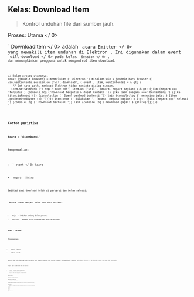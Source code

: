 ## Kelas: Download Item

> Kontrol unduhan file dari sumber jauh.

Proses:  Utama </ 0></p> 

` DownloadItem </ 0> adalah <code> acara Emitter </ 0> yang mewakili item unduhan di Elektron .
Ini digunakan dalam event <code> will-download </ 0>  pada kelas <code> Session </ 0> , dan memungkinkan pengguna untuk mengontrol item download.</p>

<pre><code class="javascript">// Dalam proses utamanya.
const {jendela Browser} = memerlukan (' electron ') misalkan win = jendela baru Browser () win.webContents.session.on ('will-download', ( event , item, webContents) = & gt; {
   // Set save path, membuat Elektron tidak meminta dialog simpan.
  item.setSavePath ('/ tmp / save.pdf') item.on ('util', (acara, negara bagian) = & gt; {jika (negara === 'terputus') {console.log ('Download terputus & dapat kembali ')} jika lain (negara ===' berkembang ') {jika (item.isPaused ()) {console.log (' Downl ownload berhenti ')} lain {console.log (' menerima byte: $ {item .getReceivedBytes ()} ')}}}) item.once (' dilakukan ', (acara, negara bagian) = & gt; {jika (negara ===' selesai ') {console.log (' Download berhasil ')} lain {console.log ('Download gagal: $ {state}')}})})
`</pre> 

### Contoh peristiwa

#### Acara : 'diperbarui'

Pengembalian:

* ` event </ 0>  Acara</li>
<li><code> negara </ 0>  String</li>
</ul>

<p>Emitted saat download telah di perbarui dan belum selesai.</p>

<p><code> Negara </ 0> dapat menjadi salah satu dari berikut:</p>

<ul>
<li><code> maju </ 0> - Unduhan sedang dalam proses.</li>
<li><code> terputus </ 0> - Unduhan telah terganggu dan dapat dilanjutkan.</li>
</ul>

<h4>Acara : 'selesai'</h4>

<p>Pengembalian:</p>

<ul>
<li><code> event </ 0>  Acara</li>
<li><code> negara </ 0>  String</li>
</ul>

<p>Emitted saat download dalam status terminal. Ini termasuk unduhan yang selesai, unduhan yang dibatalkan (melalui <code> downloadItem.cancel () </ 0> ), dan undingan terputus yang tidak dapat dilanjutkan.</p>

<p><code> Negara </ 0> dapat menjadi salah satu dari berikut:</p>

<ul>
<li><code> selesai </ 0> - Unduhan selesai dengan sukses.</li>
<li><code> dibatalkan </ 0> - Unduhan telah dibatalkan.</li>
<li><code> terputus </ 0> - Unduhan telah terganggu dan tidak dapat dilanjutkan.</li>
</ul>

<h3>Metode Instance</h3>

<p><code> download Item </ 0> objek memiliki metode berikut:</p>

<h4><code>download Item.set jalan tersimpan (jalan)`</h4> 
    * ` jalan </ 0> String - Atur file path download item.</li>
</ul>

<p>API hanya tersedia dalam sesi <code> akan mengunduh </ 0> fungsi callback.
Jika pengguna tidak mengatur jalur simpan melalui API , Elektron akan menggunakan rutinitas asli untuk menentukan jalur simpan (Biasanya meminta dialog simpan).</p>

<h4><code>downloadItem.getSavePath ()`</h4> 
        Mengembalikan ` String </ 0> - Jalur penyimpanan item unduhan. Ini akan menjadi jalur yang ditetapkan melalui <code> downloadItem.setSavePath (jalur) </ 0> atau jalur yang dipilih dari dialog simpan yang ditunjukkan.</p>

<h4><code>download Item.jedah ()`</h4> 
        
        Jeda unduhan.
        
        #### `downloadItem.fi jeda ()`
        
        Mengembalikan ` Boolean </ 0> - Apakah unduhan dijeda.</p>

<h4><code>downloadItem.lanjut ()`</h4> 
        
        Melanjutkan pengunduhan yang telah dijeda.
        
        ** Catatan: </ 0> Untuk mengaktifkan download ulang server yang Anda unduh harus mendukung permintaan jangkauan dan memberikan nilai header ` Last-Modified </ 1> dan <code> ETag </ 1> . Jika tidak <code> lanjut () </ 0> akan memberhentikan byte yang telah diterima sebelumnya dan memulai kembali unduhan dari awal.</p>

<h4><code>download Item.bisa lanjut ()`</h4> 
        
        Lanjut ` Boolean </ 0> - Apakah proses download bisa dilanjutkan.</p>

<h4><code>download Item.batal ()`</h4> 
        
        Membatalkan operasi unduh.
        
        #### `downloadItem.dapatkan Url ()`
        
        Mengembalikan ` String </ 0> - Urutan asal tempat item tersebut didownload.</p>

<h4><code>downloadItem.dapatkan tipe pantonim ()`</h4> 
        
        Mengembalikan ` String </ 0> - Jenis file mime.</p>

<h4><code>downloadItem. Telah mengguna sikap ()`</h4> 
        
        Mengembalikan ` Boolean </ 0> - Apakah pengunduhan memiliki isyarat pengguna.</p>

<h4><code>downloadItem.dapatkan nama file ()`</h4> 
        
        Mengembalikan ` String </ 0> - Nama file dari item unduhan.</p>

<p><strong> Catatan: </ 0> Nama file tidak selalu sama dengan yang sebenarnya tersimpan di 
disk lokal . Jika pengguna mengubah nama file dalam dialog tabungan yang diminta, nama sebenarnya dari file yang tersimpan akan berbeda.</p>

<h4><code>downloadItem.dpatkan Total Byte ()`</h4> 
        
        Mengembalikan ` Integer </ 0> - Ukuran total dalam byte dari item unduhan.</p>

<p>Jika ukurannya tidak diketahui, ia mengembalikan 0.</p>

<h4><code>downloadItem.dapat di terima Byte()`</h4> 
        
        Returns `Integer` - The received bytes of the download item.
        
        #### `downloadItem.getContentDisposition ()`
        
        Mengembalikan ` String </ 0> - Bidang Content-Disposition dari header tanggapan.</p>

<h4><code>downloadItem.getState ()`</h4> 
        
        Returns `String` - The current state. Can be `progressing`, `completed`, `cancelled` or `interrupted`.
        
        **Note:** The following methods are useful specifically to resume a `cancelled` item when session is restarted.
        
        #### `downloadItem.getURLChain ()`
        
        Mengembalikan ` String [] </ 0> - Rantai url lengkap item termasuk pengalihan apa pun.</p>

<h4><code>downloadItem.getLastModifiedTime ()`</h4> 
        
        Mengembalikan ` String </ 0> - Nilai header Terakhir-Diubah.</p>

<h4><code>downloadItem.getETag ()`</h4> 
        
        Mengembalikan ` String </ 0> - nilai header ETag.</p>

<h4><code>downloadItem.getStartTime ()`</h4> 
        
        Mengembalikan  Ganda </ 0> - Jumlah detik sejak zaman UNIX saat unduhan dimulai.</p>